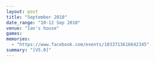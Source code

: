 ```yaml
---
layout: post
title: "September 2010"
date_range: "10-12 Sep 2010"
venue: "Ian's house"
games:
memories:
  - "https://www.facebook.com/events/1033713616642345"
summary: "[V5.0]"
---
```

